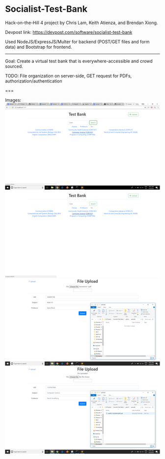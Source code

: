 # Socialist-Test-Bank
Hack-on-the-Hill 4 project by Chris Lam, Keith Atienza, and Brendan Xiong.

Devpost link: https://devpost.com/software/socialist-test-bank

Used NodeJS/ExpressJS/Multer for backend (POST/GET files and form data) and Bootstrap for frontend.

---

Goal: Create a virtual test bank that is everywhere-accessible and crowd sourced.

TODO: File organization on server-side, GET request for PDFs, authorization/authentication

===

Images:
![alt text](https://github.com/ChrispsL/Socialist-Test-Bank/blob/master/images/Screenshot%20(16).png)
![alt text](https://github.com/ChrispsL/Socialist-Test-Bank/blob/master/images/Screenshot%20(17).png)
![alt text](https://github.com/ChrispsL/Socialist-Test-Bank/blob/master/images/Screenshot%20(18).png)
![alt text](https://github.com/ChrispsL/Socialist-Test-Bank/blob/master/images/Screenshot%20(19).png)
